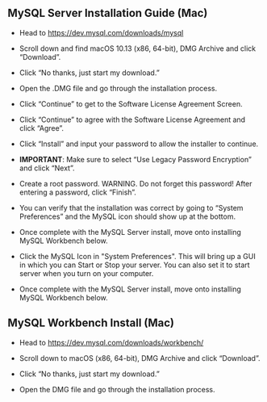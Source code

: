 ## MySQL Server Installation Guide (Mac)

- Head to <https://dev.mysql.com/downloads/mysql>

- Scroll down and find macOS 10.13 (x86, 64-bit), DMG Archive and click “Download”.

- Click “No thanks, just start my download.”

- Open the .DMG file and go through the installation process.

- Click “Continue” to get to the Software License Agreement Screen.

- Click “Continue” to agree with the Software License Agreement and click “Agree”.

- Click “Install” and input your password to allow the installer to continue.

- **IMPORTANT**: Make sure to select “Use Legacy Password Encryption” and click “Next”.

- Create a root password. WARNING. Do not forget this password! After entering a password, click “Finish”.

- You can verify that the installation was correct by going to “System Preferences” and the MySQL icon should show up at the bottom.

- Once complete with the MySQL Server install, move onto installing MySQL Workbench below.

- Click the MySQL Icon in "System Preferences". This will bring up a GUI in which you can Start or Stop your server. You can also set it to start server when you turn on your computer.

- Once complete with the MySQL Server install, move onto installing MySQL Workbench below.

## MySQL Workbench Install (Mac)

- Head to <https://dev.mysql.com/downloads/workbench/>

- Scroll down to macOS (x86, 64-bit), DMG Archive and click “Download”.

- Click “No thanks, just start my download.”

- Open the DMG file and go through the installation process.
